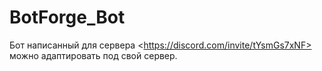 # BotForge_Bot
Бот написанный для сервера &lt;https://discord.com/invite/tYsmGs7xNF> можно адаптировать под свой сервер.
